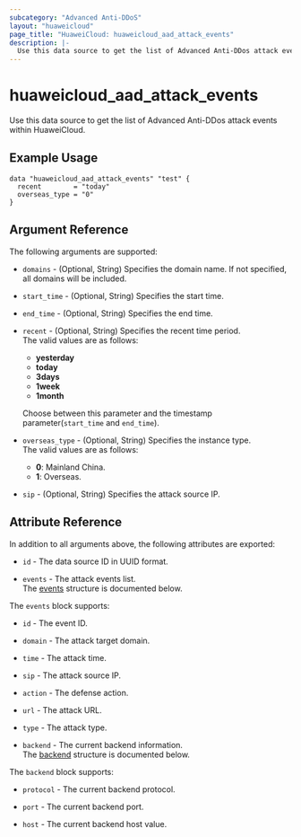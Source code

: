 ```yaml
---
subcategory: "Advanced Anti-DDoS"
layout: "huaweicloud"
page_title: "HuaweiCloud: huaweicloud_aad_attack_events"
description: |-
  Use this data source to get the list of Advanced Anti-DDos attack events within HuaweiCloud.
---
```


# huaweicloud_aad_attack_events

Use this data source to get the list of Advanced Anti-DDos attack events within HuaweiCloud.

## Example Usage

```hcl
data "huaweicloud_aad_attack_events" "test" {
  recent        = "today"
  overseas_type = "0"
}
```

## Argument Reference

The following arguments are supported:

* `domains` - (Optional, String) Specifies the domain name. If not specified, all domains will be included.

* `start_time` - (Optional, String) Specifies the start time.

* `end_time` - (Optional, String) Specifies the end time.

* `recent` - (Optional, String) Specifies the recent time period.  
  The valid values are as follows:
  + **yesterday**
  + **today**
  + **3days**
  + **1week**
  + **1month**

  Choose between this parameter and the timestamp parameter(`start_time` and `end_time`).

* `overseas_type` - (Optional, String) Specifies the instance type.  
  The valid values are as follows:
  + **0**: Mainland China.
  + **1**: Overseas.

* `sip` - (Optional, String) Specifies the attack source IP.

## Attribute Reference

In addition to all arguments above, the following attributes are exported:

* `id` - The data source ID in UUID format.

* `events` - The attack events list.  
  The [events](#events_struct) structure is documented below.

<a name="events_struct"></a>
The `events` block supports:

* `id` - The event ID.

* `domain` - The attack target domain.

* `time` - The attack time.

* `sip` - The attack source IP.

* `action` - The defense action.

* `url` - The attack URL.

* `type` - The attack type.

* `backend` - The current backend information.  
  The [backend](#backend_struct) structure is documented below.

<a name="backend_struct"></a>
The `backend` block supports:

* `protocol` - The current backend protocol.

* `port` - The current backend port.

* `host` - The current backend host value.

